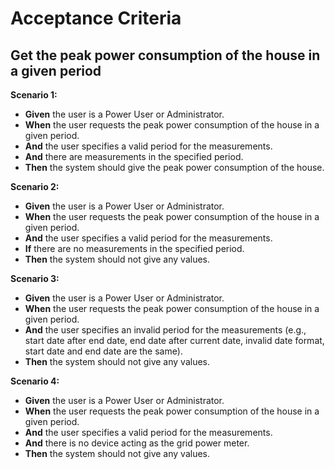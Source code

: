 # Acceptance Criteria

## Get the peak power consumption of the house in a given period 

**Scenario 1:**

- **Given** the user is a Power User or Administrator.
- **When** the user requests the peak power consumption of the house in a given period.
- **And** the user specifies a valid period for the measurements.
- **And** there are measurements in the specified period.
- **Then** the system should give the peak power consumption of the house.

**Scenario 2:**

- **Given** the user is a Power User or Administrator.
- **When** the user requests the peak power consumption of the house in a given period.
- **And** the user specifies a valid period for the measurements.
- **If** there are no measurements in the specified period.
- **Then** the system should not give any values.

**Scenario 3:**

- **Given** the user is a Power User or Administrator.
- **When** the user requests the peak power consumption of the house in a given period.
- **And** the user specifies an invalid period for the measurements (e.g., start date after end date, end date after current date, invalid date format, start date and end date are the same).
- **Then** the system should not give any values.

**Scenario 4:**

- **Given** the user is a Power User or Administrator.
- **When** the user requests the peak power consumption of the house in a given period.
- **And** the user specifies a valid period for the measurements.
- **And** there is no device acting as the grid power meter.
- **Then** the system should not give any values.


